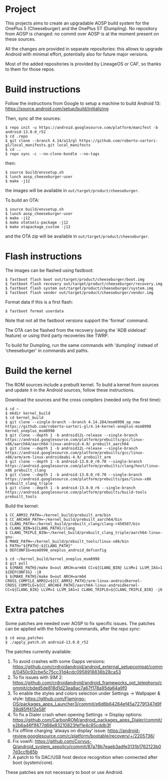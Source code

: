# Project

This projects aims to create an upgradable AOSP build system for the OnePlus 5 (Cheeseburger) and the OnePlus 5T (Dumpling).
No repository from AOSP is changed: no commit over AOSP is at the moment present on these sources.

All the changes are provided in separate repositories: this allows to upgrade Android with minimal effort, potentially also for future major versions.

Most of the added repositories is provided by LineageOS or CAF, so thanks to them for those repos.

# Build instructions
Follow the instructions from Google to setup a machine to build Android 13:
https://source.android.com/setup/build/initializing

Then, sync all the sources:
```
$ repo init -u https://android.googlesource.com/platform/manifest -b android-13.0.0_r52
$ cd .repo
$ git clone --branch 4.14/a13/gl https://github.com/roberto-sartori-gl/local_manifests.git local_manifests
$ cd ..
$ repo sync -c --no-clone-bundle --no-tags
```
then:
```
$ source build/envsetup.sh
$ lunch aosp_cheeseburger-user
$ make -j12
```
the images will be available in `out/target/product/cheeseburger`.

To build an OTA:
```
$ source build/envsetup.sh
$ lunch aosp_cheeseburger-user
$ make -j12
$ make otatools-package -j12
$ make otapackage_custom -j12
```
and the OTA zip will be available in `out/target/product/cheeseburger`.

# Flash instructions
The images can be flashed using fastboot:
```
$ fastboot flash boot out/target/product/cheeseburger/boot.img
$ fastboot flash recovery out/target/product/cheeseburger/recovery.img
$ fastboot flash system out/target/product/cheeseburger/system.img
$ fastboot flash vendor out/target/product/cheeseburger/vendor.img
```
Format data if this is a first flash:
```
$ fastboot format userdata
```
Note that not all the fastboot versions support the 'format' command.

The OTA can be flashed from the recovery (using the 'ADB sideload' feature) or using third party recoveries like TWRP.

To build for Dumpling, run the same commands with 'dumpling' instead of 'cheeseburger' in commands and paths.

# Build the kernel
The ROM sources include a prebuilt kernel. To build a kernel from sources and update it in the Android sources, follow these instructions.

Download the sources and the cross compilers (needed only the first time):
```
$ cd ~
$ mkdir kernel_build
$ cd kernel_build
$ git clone --single-branch --branch 4.14.284/msm8998_op_new https://github.com/roberto-sartori-gl/4.14-kernel-oneplus-msm8998 kernel_oneplus_msm8998
$ git clone --depth 1 -b android12L-release --single-branch https://android.googlesource.com/platform/prebuilts/gcc/linux-x86/aarch64/aarch64-linux-android-4.9/ prebuilt_aarch64
$ git clone --depth 1 -b android12L-release --single-branch https://android.googlesource.com/platform/prebuilts/gcc/linux-x86/arm/arm-linux-androideabi-4.9/ prebuilt_arm
$ git clone --depth 1 -b android-13.0.0_r0.70 --single-branch https://android.googlesource.com/platform/prebuilts/clang/host/linux-x86 prebuilt_clang
$ git clone --depth 1 -b android-13.0.0_r0.70 --single-branch https://android.googlesource.com/platform/prebuilts/gas/linux-x86 prebuilt_clang_triple
$ git clone --depth 1 -b android-13.0.0_r6 --single-branch https://android.googlesource.com/platform/prebuilts/build-tools prebuilt_tools
```

Build the kernel:
```
$ CC_ARM32_PATH=~/kernel_build/prebuilt_arm/bin
$ CC_ARCH64_PATH=~/kernel_build/prebuilt_aarch64/bin
$ CLANG_PATH=~/kernel_build/prebuilt_clang/clang-r458507/bin
$ CLANG_BIN=${CLANG_PATH}/clang
$ CLANG_TRIPLE_BIN=~/kernel_build/prebuilt_clang_triple/aarch64-linux-gnu-
$ MAKE_PATH=~/kernel_build/prebuilt_tools/linux-x86/bin
$ PATH="${PATH}:${CLANG_PATH}"
$ DEFCONFIG=msm8998_oneplus_android_defconfig

$ cd ~/kernel_build/kernel_oneplus_msm8998
$ git pull
$ ${MAKE_PATH}/make O=out ARCH=arm64 CC=${CLANG_BIN} LLVM=1 LLVM_IAS=1 ${DEFCONFIG} -j8
$ ${MAKE_PATH}/make O=out ARCH=arm64 CROSS_COMPILE_ARM32=${CC_ARM32_PATH}/arm-linux-androidkernel- CROSS_COMPILE=${CC_ARCH64_PATH}/aarch64-linux-androidkernel- CC=${CLANG_BIN} LLVM=1 LLVM_IAS=1 CLANG_TRIPLE=${CLANG_TRIPLE_BIN} -j6
```

# Extra patches
Some patches are needed over AOSP to fix specific issues.
The patches can be applied with the following commands, after the _repo sync_:
```
$ cd aosp_patches
$ ./apply_patch.sh android-13.0.0_r52
```

The patches currently available:

1) To avoid crashes with some Gapps versions:
https://github.com/crdroidandroid/android_external_setupcompat/commit/0450c92cbe5c75cc31d4cdc0958918836b28ca53
2) To fix issues with SIM 2:
https://github.com/crdroidandroid/android_frameworks_opt_telephony/commit/cbded5de818d1d23ea8ac7a67f178a95da64a9f0
3) To enable the styles and colors selection under Settings -> Wallpaper & style:
https://github.com/Flamingo-OS/packages_apps_Launcher3/commit/e6d6b64264ef45a72791347d9f39d85ff412e58f
4) To fix a Dialer crash when opening Settings -> Display options:
https://github.com/CarbonROM/android_packages_apps_Dialer/commit/e2b6a46f1f477d68e83210823fef1e4c85cddb3f
5) Fix offline charging 'always on display' issue:
https://android-review.googlesource.com/c/platform/bootable/recovery/+/2205736/
6) Fix vowifi:
https://github.com/Corvus-Q/android_system_sepolicy/commit/87a78b7eaeb3adfe3131b1762123b07d3ccfb85b
7) A patch to fix DAC/USB host device recognition when connected after boot (system/core).

These patches are not necessary to boot or use Android.
